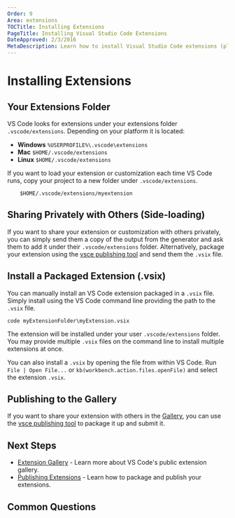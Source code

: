 ```yaml
---
Order: 9
Area: extensions
TOCTitle: Installing Extensions
PageTitle: Installing Visual Studio Code Extensions
DateApproved: 2/3/2016
MetaDescription: Learn how to install Visual Studio Code extensions (plug-ins) from the public gallery, shared with other developers or privately on your own machine.
---
```


# Installing Extensions

## Your Extensions Folder

VS Code looks for extensions under your extensions folder `.vscode/extensions`. Depending on your platform it is located:

* **Windows** `%USERPROFILE%\.vscode\extensions`
* **Mac** `$HOME/.vscode/extensions`
* **Linux** `$HOME/.vscode/extensions`

If you want to load your extension or customization each time VS Code runs, copy your project to a new folder under `.vscode/extensions`.

```
	$HOME/.vscode/extensions/myextension
```

## Sharing Privately with Others (Side-loading)
If you want to share your extension or customization with others privately, you can simply send them a copy of the output from the generator and ask them to add it under their `.vscode/extensions` folder. Alternatively, package your extension using the [vsce publishing tool](/docs/tools/vscecli.md) and send them the `.vsix` file. 

## Install a Packaged Extension (.vsix)

You can manually install an VS Code extension packaged in a `.vsix` file.  Simply install using the VS Code command line providing the path to the `.vsix` file.
```
code myExtensionFolder\myExtension.vsix
```
The extension will be installed under your user `.vscode/extensions` folder. You may provide multiple `.vsix` files on the command line to install multiple extensions at once.

You can also install a `.vsix` by opening the file from within VS Code.  Run `File | Open File...` or `kb(workbench.action.files.openFile)` and select the extension `.vsix`.  

## Publishing to the Gallery

If you want to share your extension with others in the [Gallery](/docs/editor/extension-gallery.md), you can use the [vsce publishing tool](/docs/tools/vscecli.md) to package it up and submit it.

## Next Steps

* [Extension Gallery](/docs/editor/extension-gallery.md) - Learn more about VS Code's public extension gallery.
* [Publishing Extensions](/docs/tools/vscecli.md) - Learn how to package and publish your extensions.

## Common Questions
